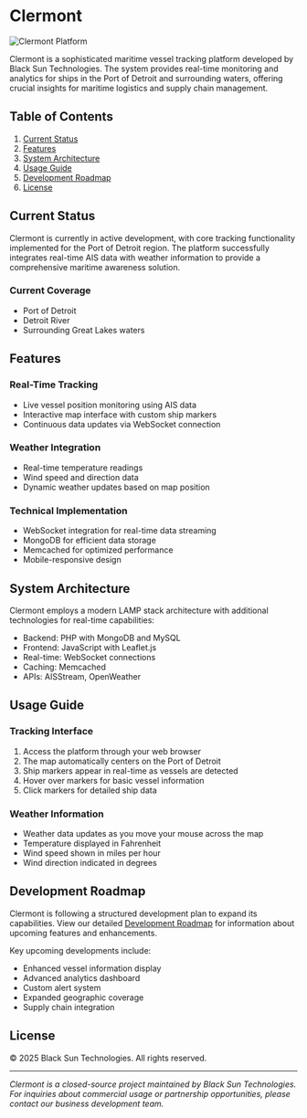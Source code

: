# Clermont

![Clermont Platform](assets/platform_pic.png)

Clermont is a sophisticated maritime vessel tracking platform developed by Black Sun Technologies. The system provides real-time monitoring and analytics for ships in the Port of Detroit and surrounding waters, offering crucial insights for maritime logistics and supply chain management.

## Table of Contents
1. [Current Status](#current-status)
2. [Features](#features)
3. [System Architecture](#system-architecture)
4. [Usage Guide](#usage-guide)
5. [Development Roadmap](#development-roadmap)
6. [License](#license)

## Current Status

Clermont is currently in active development, with core tracking functionality implemented for the Port of Detroit region. The platform successfully integrates real-time AIS data with weather information to provide a comprehensive maritime awareness solution.

### Current Coverage
- Port of Detroit
- Detroit River
- Surrounding Great Lakes waters

## Features

### Real-Time Tracking
- Live vessel position monitoring using AIS data
- Interactive map interface with custom ship markers
- Continuous data updates via WebSocket connection

### Weather Integration
- Real-time temperature readings
- Wind speed and direction data
- Dynamic weather updates based on map position

### Technical Implementation
- WebSocket integration for real-time data streaming
- MongoDB for efficient data storage
- Memcached for optimized performance
- Mobile-responsive design

## System Architecture

Clermont employs a modern LAMP stack architecture with additional technologies for real-time capabilities:

- Backend: PHP with MongoDB and MySQL
- Frontend: JavaScript with Leaflet.js
- Real-time: WebSocket connections
- Caching: Memcached
- APIs: AISStream, OpenWeather

## Usage Guide

### Tracking Interface
1. Access the platform through your web browser
2. The map automatically centers on the Port of Detroit
3. Ship markers appear in real-time as vessels are detected
4. Hover over markers for basic vessel information
5. Click markers for detailed ship data

### Weather Information
- Weather data updates as you move your mouse across the map
- Temperature displayed in Fahrenheit
- Wind speed shown in miles per hour
- Wind direction indicated in degrees

## Development Roadmap

Clermont is following a structured development plan to expand its capabilities. View our detailed [Development Roadmap](ROADMAP.md) for information about upcoming features and enhancements.

Key upcoming developments include:
- Enhanced vessel information display
- Advanced analytics dashboard
- Custom alert system
- Expanded geographic coverage
- Supply chain integration

## License

© 2025 Black Sun Technologies. All rights reserved.

---

*Clermont is a closed-source project maintained by Black Sun Technologies. For inquiries about commercial usage or partnership opportunities, please contact our business development team.*
